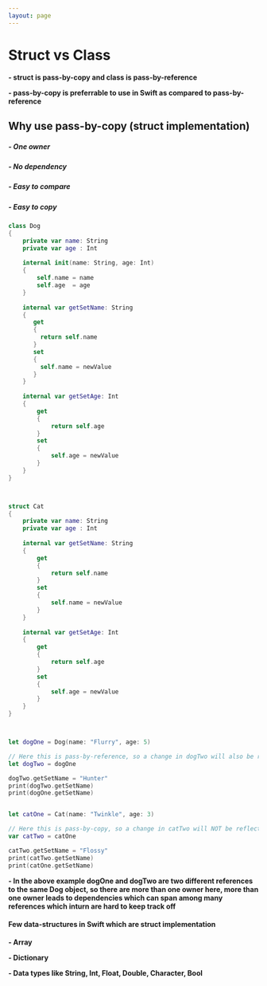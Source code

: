 ```yaml
---
layout: page
---
```


# Struct vs Class

**- struct is pass-by-copy and class is pass-by-reference**

**- pass-by-copy is preferrable to use in Swift as compared to pass-by-reference**

## Why use pass-by-copy (struct implementation)

##### - One owner
##### - No dependency
##### - Easy to compare
##### - Easy to copy

```Swift
class Dog
{
    private var name: String
    private var age : Int
    
    internal init(name: String, age: Int)
    {
        self.name = name
        self.age  = age
    }
    
    internal var getSetName: String
    {
       get
       {
         return self.name
       }
       set
       {
         self.name = newValue
       }
    }
    
    internal var getSetAge: Int
    {
        get
        {
            return self.age
        }
        set
        {
            self.age = newValue
        }
    }
}



struct Cat
{
    private var name: String
    private var age : Int
    
    internal var getSetName: String
    {
        get
        {
            return self.name
        }
        set
        {
            self.name = newValue
        }
    }
    
    internal var getSetAge: Int
    {
        get
        {
            return self.age
        }
        set
        {
            self.age = newValue
        }
    }
}



let dogOne = Dog(name: "Flurry", age: 5)

// Here this is pass-by-reference, so a change in dogTwo will also be reflected in dogOne
let dogTwo = dogOne

dogTwo.getSetName = "Hunter"
print(dogTwo.getSetName)
print(dogOne.getSetName)


let catOne = Cat(name: "Twinkle", age: 3)

// Here this is pass-by-copy, so a change in catTwo will NOT be reflected in catOne
var catTwo = catOne

catTwo.getSetName = "Flossy"
print(catTwo.getSetName)
print(catOne.getSetName)
```

**- In the above example dogOne and dogTwo are two different references to the same Dog object, so there are more than one owner here,
more than one owner leads to dependencies which can span among many references which inturn are hard to keep track off**

#### Few data-structures in Swift which are struct implementation

**- Array**

**- Dictionary**

**- Data types like String, Int, Float, Double, Character, Bool**
